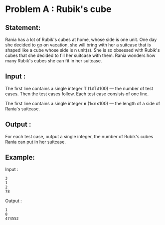 # Problem A : Rubik's cube

## Statement:
Rania has a lot of Rubik's cubes at home, whose side is one unit.
One day she decided to go on vacation, she will bring with her a suitcase that is shaped like a cube whose side is n unit(s).
She is so obsessed with Rubik's cubes that she decided to fill her suitcase with them.
Rania wonders how many Rubik's cubes she can fit in her suitcase.

## Input :
The first line contains a single integer **T** (1≤T≤100) — the number of test cases. Then the test cases follow. Each test case consists of one line.

The first line contains a single integer **n** (1≤n≤100) — the length of a side of Rania's suitcase.

## Output :
For each test case, output a single integer, the number of Rubik's cubes Rania can put in her suitcase.       

## Example:
Input :  

```
3
1
2
78
```

Output :  

```
1
8
474552
```

